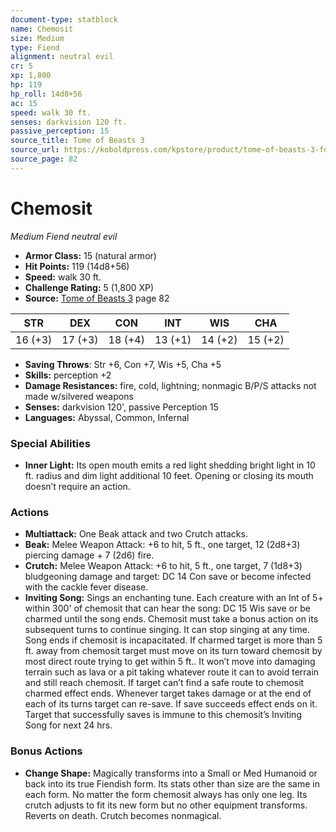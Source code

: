 ```yaml
---
document-type: statblock
name: Chemosit
size: Medium
type: Fiend
alignment: neutral evil
cr: 5
xp: 1,800
hp: 119
hp_roll: 14d8+56
ac: 15
speed: walk 30 ft.
senses: darkvision 120 ft. 
passive_perception: 15
source_title: Tome of Beasts 3
source_url: https://koboldpress.com/kpstore/product/tome-of-beasts-3-for-5th-edition/
source_page: 82
---
```


# Chemosit

*Medium* *Fiend* *neutral evil*

- **Armor Class:** 15 (natural armor)
- **Hit Points:** 119 (14d8+56)
- **Speed:** walk 30 ft.
- **Challenge Rating:** 5 (1,800 XP)
- **Source:** [Tome of Beasts 3](https://koboldpress.com/kpstore/product/tome-of-beasts-3-for-5th-edition/) page 82

| STR | DEX | CON | INT | WIS | CHA |
| --- | --- | --- | --- | --- | --- |
| 16 (+3) | 17 (+3) | 18 (+4) | 13 (+1) | 14 (+2) | 15 (+2) |

- **Saving Throws**: Str +6, Con +7, Wis +5, Cha +5
- **Skills:** perception +2
- **Damage Resistances:** fire, cold, lightning; nonmagic B/P/S attacks not made w/silvered weapons
- **Senses:** darkvision 120', passive Perception 15
- **Languages:** Abyssal, Common, Infernal

### Special Abilities

- **Inner Light:** Its open mouth emits a red light shedding bright light in 10 ft. radius and dim light additional 10 feet. Opening or closing its mouth doesn’t require an action.

### Actions

- **Multiattack:** One Beak attack and two Crutch attacks.
- **Beak:** Melee Weapon Attack: +6 to hit, 5 ft., one target, 12 (2d8+3) piercing damage + 7 (2d6) fire.
- **Crutch:** Melee Weapon Attack: +6 to hit, 5 ft., one target, 7 (1d8+3) bludgeoning damage and target: DC 14 Con save or become infected with the cackle fever disease.
- **Inviting Song:** Sings an enchanting tune. Each creature with an Int of 5+ within 300' of chemosit that can hear the song: DC 15 Wis save or be charmed until the song ends. Chemosit must take a bonus action on its subsequent turns to continue singing. It can stop singing at any time. Song ends if chemosit is incapacitated. If charmed target is more than 5 ft. away from chemosit target must move on its turn toward chemosit by most direct route trying to get within 5 ft.. It won’t move into damaging terrain such as lava or a pit taking whatever route it can to avoid terrain and still reach chemosit. If target can’t find a safe route to chemosit charmed effect ends. Whenever target takes damage or at the end of each of its turns target can re-save. If save succeeds effect ends on it. Target that successfully saves is immune to this chemosit’s Inviting Song for next 24 hrs.

### Bonus Actions

- **Change Shape:** Magically transforms into a Small or Med Humanoid or back into its true Fiendish form. Its stats other than size are the same in each form. No matter the form chemosit always has only one leg. Its crutch adjusts to fit its new form but no other equipment transforms. Reverts on death. Crutch becomes nonmagical.
